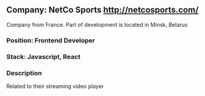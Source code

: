 ## Company: NetCo Sports http://netcosports.com/

Company from France. Part of development is located in Minsk, Belarus

### Position: Frontend Developer

### Stack: Javascript, React

### Description

Related to their streaming video player
